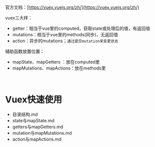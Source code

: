 官方文档：[https://vuex.vuejs.org/zh/](https://vuex.vuejs.org/zh/)

vuex三大样：
- getter：相当于vue里的computed，获取state或处理后的值，有返回值
- mutations：相当于vue里的methods(同步)，无返回值
- action：异步的mutations；`通过提交mutation来变更状态`

辅助函数放置位置：
- mapState、mapGetters ：放在computed里
- mapMutations、mapActions：放在methods里

<br>

# Vuex快速使用

- 目录结构.md
- state与mapState.md
- getters与mapGetters.md
- mutation与mapMutations.md
- action与mapActions.md
